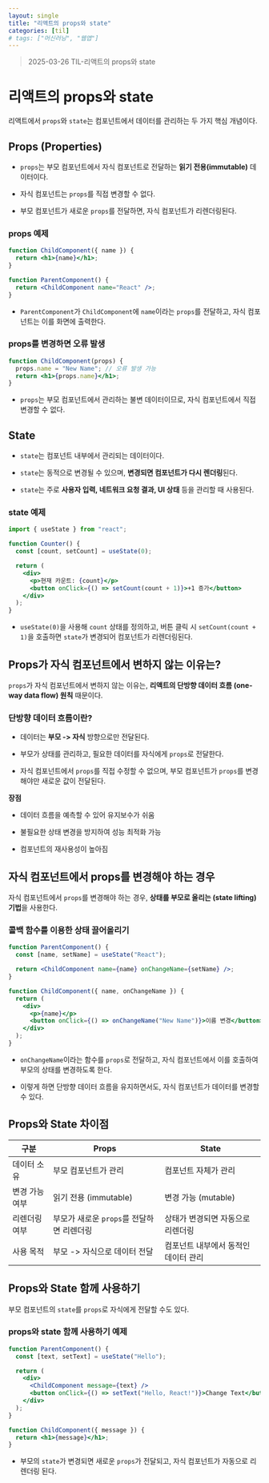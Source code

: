 ```yaml
---
layout: single
title: "리액트의 props와 state"
categories: [til]
# tags: ["머신러닝", "웹앱"]
---
```


> 2025-03-26 TIL-리액트의 props와 state

# 리액트의 props와 state

리액트에서 `props`와 `state`는 컴포넌트에서 데이터를 관리하는 두 가지 핵심 개념이다.

## Props (Properties)

- `props`는 부모 컴포넌트에서 자식 컴포넌트로 전달하는 **읽기 전용(immutable)** 데이터이다.

- 자식 컴포넌트는 `props`를 직접 변경할 수 없다.

- 부모 컴포넌트가 새로운 `props`를 전달하면, 자식 컴포넌트가 리렌더링된다.

### props 예제

```jsx
function ChildComponent({ name }) {
  return <h1>{name}</h1>;
}

function ParentComponent() {
  return <ChildComponent name="React" />;
}
```

- `ParentComponent`가 `ChildComponent`에 `name`이라는 `props`를 전달하고, 자식 컴포넌트는 이를 화면에 출력한다.

### props를 변경하면 오류 발생

```jsx
function ChildComponent(props) {
  props.name = "New Name"; // 오류 발생 가능
  return <h1>{props.name}</h1>;
}
```

- `props`는 부모 컴포넌트에서 관리하는 불변 데이터이므로, 자식 컴포넌트에서 직접 변경할 수 없다.

## State

- `state`는 컴포넌트 내부에서 관리되는 데이터이다.

- `state`는 동적으로 변경될 수 있으며, **변경되면 컴포넌트가 다시 렌더링**된다.

- `state`는 주로 **사용자 입력, 네트워크 요청 결과, UI 상태** 등을 관리할 때 사용된다.

### state 예제

```jsx
import { useState } from "react";

function Counter() {
  const [count, setCount] = useState(0);

  return (
    <div>
      <p>현재 카운트: {count}</p>
      <button onClick={() => setCount(count + 1)}>+1 증가</button>
    </div>
  );
}
```

- `useState(0)`을 사용해 `count` 상태를 정의하고, 버튼 클릭 시 `setCount(count + 1)`을 호출하면 `state`가 변경되어 컴포넌트가 리렌더링된다.

## Props가 자식 컴포넌트에서 변하지 않는 이유는?

`props`가 자식 컴포넌트에서 변하지 않는 이유는, **리액트의 단방향 데이터 흐름 (one-way data flow) 원칙** 때문이다.

### 단방향 데이터 흐름이란?

- 데이터는 **부모 -> 자식** 방향으로만 전달된다.

- 부모가 상태를 관리하고, 필요한 데이터를 자식에게 `props`로 전달한다.

- 자식 컴포넌트에서 `props`를 직접 수정할 수 없으며, 부모 컴포넌트가 `props`를 변경해야만 새로운 값이 전달된다.

**장점**

- 데이터 흐름을 예측할 수 있어 유지보수가 쉬움

- 불필요한 상태 변경을 방지하여 성능 최적화 가능

- 컴포넌트의 재사용성이 높아짐

## 자식 컴포넌트에서 props를 변경해야 하는 경우

자식 컴포넌트에서 `props`를 변경해야 하는 경우, **상태를 부모로 올리는 (state lifting) 기법**을 사용한다.

### 콜백 함수를 이용한 상태 끌어올리기

```jsx
function ParentComponent() {
  const [name, setName] = useState("React");

  return <ChildComponent name={name} onChangeName={setName} />;
}

function ChildComponent({ name, onChangeName }) {
  return (
    <div>
      <p>{name}</p>
      <button onClick={() => onChangeName("New Name")}>이름 변경</button>
    </div>
  );
}
```

- `onChangeName`이라는 함수를 `props`로 전달하고, 자식 컴포넌트에서 이를 호출하여 부모의 상태를 변경하도록 한다.

- 이렇게 하면 단방향 데이터 흐름을 유지하면서도, 자식 컴포넌트가 데이터를 변경할 수 있다.

## Props와 State 차이점

| 구분           | Props                                     | State                                |
| -------------- | ----------------------------------------- | ------------------------------------ |
| 데이터 소유    | 부모 컴포넌트가 관리                      | 컴포넌트 자체가 관리                 |
| 변경 가능 여부 | 읽기 전용 (immutable)                     | 변경 가능 (mutable)                  |
| 리렌더링 여부  | 부모가 새로운 `props`를 전달하면 리렌더링 | 상태가 변경되면 자동으로 리렌더링    |
| 사용 목적      | 부모 -> 자식으로 데이터 전달              | 컴포넌트 내부에서 동적인 데이터 관리 |

## Props와 State 함께 사용하기

부모 컴포넌트의 `state`를 `props`로 자식에게 전달할 수도 있다.

### props와 state 함께 사용하기 예제

```jsx
function ParentComponent() {
  const [text, setText] = useState("Hello");

  return (
    <div>
      <ChildComponent message={text} />
      <button onClick={() => setText("Hello, React!")}>Change Text</button>
    </div>
  );
}

function ChildComponent({ message }) {
  return <h1>{message}</h1>;
}
```

- 부모의 `state`가 변경되면 새로운 `props`가 전달되고, 자식 컴포넌트가 자동으로 리렌더링 된다.
